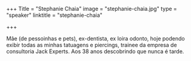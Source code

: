 +++
Title = "Stephanie Chaia"
image = "stephanie-chaia.jpg"
type = "speaker"
linktitle = "stephanie-chaia"

+++

Mãe (de pessoinhas e pets), ex-dentista, ex loira odonto, hoje podendo exibir todas as minhas tatuagens e piercings, trainee da empresa de consultoria Jack Experts. Aos 38 anos descobrindo que nunca é tarde.